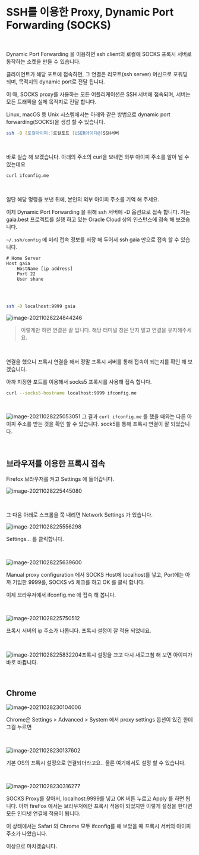 # SSH를 이용한 Proxy, Dynamic Port Forwarding (SOCKS) 

​	

Dynamic Port Forwarding 을 이용하면 ssh client의 로컬에 SOCKS 프록시 서버로 동작하는 소켓을 만들 수 있습니다. 

클라이언트가 해당 포트에 접속하면, 그 연결은 리모트(ssh server) 머신으로 포워딩 되며, 목적지의 dynamic port로 전달 됩니다.

이 때, SOCKS proxy를 사용하는 모든 어플리케이션은 SSH 서버에 접속되며, 서버는 모든 트래픽을 실제 목적지로 전달 합니다.

Linux, macOS 등 Unix 시스템에서는 아래와 같은 방법으로 dynamic port forwarding(SOCKS)을 생성 할 수 있습니다.

```zsh
ssh -D [로컬아이피:]로컬포트 [USER아이디@]SSH서버
```

​	

바로 실습 해 보겠습니다. 아래의 주소의 curl을 보내면 외부 아이피 주소를 알아 낼 수 있는데요

```zsh
curl ifconfig.me
```

​	

일단 해당 명령을 보낸 뒤에, 본인의 외부 아이피 주소를 기억 해 주세요.

이제 Dynamic Port Forwarding 을 위해 ssh 서버에 -D 옵션으로 접속 합니다. 저는 gaia.best 프로젝트를 실행 하고 있는 Oracle Cloud 상의 인스턴스에 접속 해 보겠습니다.

`~/.ssh/config` 에 미리 접속 정보를 저장 해 두어서 ssh gaia 만으로 접속 할 수 있습니다.

```
# Home Server
Host gaia
	HostName [ip address]
	Port 22
	User shane
	
```

​	

```zsh
ssh -D localhost:9999 gaia
```

![image-20211028224844246](https://raw.githubusercontent.com/Shane-Park/mdblog/main/OS/linux/proxy.assets/image-20211028224844246.png)

> 이렇게만 하면 연결은 끝 입니다. 해당 터미널 창은 닫지 말고 연결을 유지해주세요.

​		

연결을 했으니 프록시 연결을 해서 정말 프록시 서버를 통해 접속이 되는지를 확인 해 보겠습니다.

아까 지정한 포트를 이용해서 socks5 프록시를 사용해 접속 합니다.

```zsh
curl --socks5-hostname localhost:9999 ifconfig.me
```

​	

![image-20211028225053051](https://raw.githubusercontent.com/Shane-Park/mdblog/main/OS/linux/proxy.assets/image-20211028225053051.png)	그 결과 `curl ifconfig.me` 를 했을 때와는 다른 아이피 주소를 받는 것을 확인 할 수 있습니다. sock5를 통해 프록시 연결이 잘 되었습니다.

​	

## 브라우저를 이용한 프록시 접속

Firefox 브라우저를 켜고 Settings 에 들어갑니다.

![image-20211028225445080](https://raw.githubusercontent.com/Shane-Park/mdblog/main/OS/linux/proxy.assets/image-20211028225445080.png)

​	

그 다음 아래로 스크롤을 쭉 내리면 Network Settings 가 있습니다.

![image-20211028225556298](https://raw.githubusercontent.com/Shane-Park/mdblog/main/OS/linux/proxy.assets/image-20211028225556298.png)

Settings... 를 클릭합니다.

​	

![image-20211028225639600](https://raw.githubusercontent.com/Shane-Park/mdblog/main/OS/linux/proxy.assets/image-20211028225639600.png)

Manual proxy configuration 에서 SOCKS Host에 localhost를 넣고, Port에는 아까 기입한 9999를, SOCKS v5 체크를 하고 OK 를 클릭 합니다.

이제 브라우저에서 ifconfig.me 에 접속 해 봅니다.

​		

![image-20211028225750512](https://raw.githubusercontent.com/Shane-Park/mdblog/main/OS/linux/proxy.assets/image-20211028225750512.png)

프록시 서버의 ip 주소가 나옵니다. 프록시 설정이 잘 적용 되었네요.

​		

![image-20211028225832204](https://raw.githubusercontent.com/Shane-Park/mdblog/main/OS/linux/proxy.assets/image-20211028225832204.png)프록시 설정을 끄고 다시 새로고침 해 보면 아이피가 바로 바뀝니다.

​	

## Chrome

![image-20211028230104006](https://raw.githubusercontent.com/Shane-Park/mdblog/main/OS/linux/proxy.assets/image-20211028230104006.png)

Chrome은 Settings > Advanced > System 에서 proxy settings 옵션이 있긴 한데 그걸 누르면

​	

![image-20211028230137602](https://raw.githubusercontent.com/Shane-Park/mdblog/main/OS/linux/proxy.assets/image-20211028230137602.png)

기본 OS의 프록시 설정으로 연결되더라고요.. 물론 여기에서도 설정 할 수 있습니다.

​	

![image-20211028230316277](https://raw.githubusercontent.com/Shane-Park/mdblog/main/OS/linux/proxy.assets/image-20211028230316277.png)

SOCKS Proxy를 찾아서, localhost:9999를 넣고 OK 버튼 누르고 Apply 를 하면 됩니다. 아까 fireFox 에서는 브라우저에만 프록시 적용이 되었지만 이렇게 설정을 한다면 모든 인터넷 연결에 적용이 됩니다.

이 상태에서는 Safari 와 Chrome 모두 ifconfig를 해 보았을 때 프록시 서버의 아이피 주소가 나왔습니다.

이상으로 마치겠습니다.	


